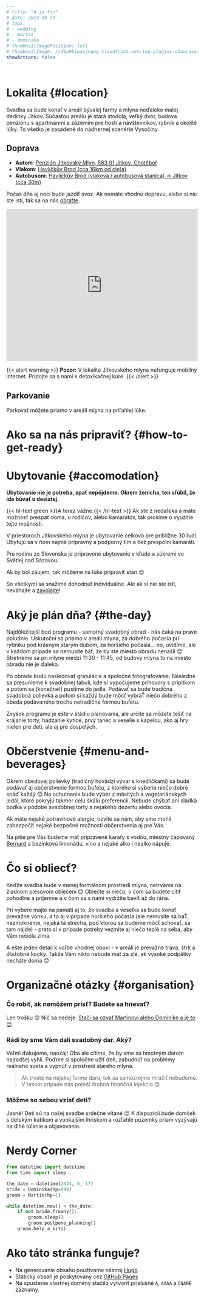```yaml
---
# title: "A je to!"
# date: 2014-10-29
# tags:
# - wedding
# - martas
# - dominika
# thumbnailImagePosition: left
# thumbnailImage: //d1u9biwaxjngwg.cloudfront.net/tag-plugins-showcase/car-6-140.jpg
showActions: false
---
```


<!-- <br/> -->
<p style="margin: 0px; line-height: 0px"> &nbsp; </p>

<!-- # Obsah -->
<!-- {{< toc >}} -->

# Lokalita {#location}

Svadba sa bude konať v areáli bývalej farmy a mlyna neďaleko malej dedinky Jitkov. Súčasťou areálu je stará stodola, veľký dvor, budova penziónu s apartmánmi a zázemím pre hostí a návštevníkov, rybník a okolité lúky. To všetko je zasadené do nádhernej scenérie Vysočiny.

## Doprava
* **Autom**: [Penzión Jitkovský Mlyn, 583 01 Jitkov, Chotěboř](https://maps.app.goo.gl/t3c9E3JsmUwDNnis8)
* **Vlakom**: [Havlíčkův Brod (cca 16km od cieľa)](https://maps.app.goo.gl/D9JTip2fSDKkp3XQ6)
* **Autobusom**: [Havlíčkův Brod (vlaková / autobusová stanica) → Jitkov (cca 30m)](https://maps.app.goo.gl/p2fNhcy6wsdjsasZ8)

Počas dňa aj noci bude jazdiť svoz. Ak nemáte vhodnú dopravu, alebo si nie ste istí, tak sa na nás [obráťte](../contact).

<iframe style="border:none" src="https://sk.frame.mapy.cz/s/nusafalasu" width="100%" height="400" frameborder="0"></iframe>

{{< alert warning >}}
**Pozor:** V lokalite Jitkovského mlyna nefunguje mobilný internet. Pripojte sa s nami k detoxikačnej kúre.
{{< /alert >}}

## Parkovanie
Parkovať môžete priamo v areáli mlyna na priľahlej lúke.

# Ako sa na nás pripraviť? {#how-to-get-ready}

# Ubytovanie {#accomodation}
 
**Ubytovanie nie je potreba, spať nepôjdeme. Okrem ženícha, ten sľúbil, že ide búvať o desiatej.**

{{< hl-text green >}}A teraz vážne.{{< /hl-text >}} Ak ste z nedaľeka a máte možnosť prespať doma, u rodičov, alebo kamarátov, tak prosíme o využitie tejto možnosti.

V priestoroch Jitkovského mlyna je ubytovanie celkovo pre približne 30 ľudí. Ubytujú sa v ňom najmä prípravný a podporný tím a tiež prespolní kamaráti.

Pre rodinu zo Slovenska je pripravené ubytovanie v kľude a súkromí vo Světlej nad Sázavou.

Ak by bol záujem, tak môžeme na lúke pripraviť stan 😊

So všetkými sa snažíme dohodnúť individuálne. Ale ak si nie ste istí, neváhajte a [zavolajte](../contact)!

# Aký je plán dňa? {#the-day}

Najdôležitejší bod programu - samotný svadobný obrad - nás čaká na pravé poludnie. Uskutoční sa priamo v areáli mlyna, za dobrého počasia pri rybníku pod krásnym starým dubom, za horšieho počasia... no, uvidíme, ale v každom prípade sa nemusíte báť, že by ste miesto obradu nenašli 😊 Stretneme sa pri mlyne medzi 11:30 - 11:45, od budovy mlyna to na miesto obradu nie je ďaleko.

Po obrade budú nasledovať gratulácie a spoločné fotografovanie. Následne sa presunieme k svadobnej tabuli, kde si vypočujeme príhovory s prípitkom a potom sa (konečne!) pustíme do jedla. Podávať sa bude tradičná svadobná polievka a potom si každý bude môcť vybraŤ niečo dobrého z obeda podávaného trochu netradične formou bufetu. 

Zvyšok programu je ešte v štádiu plánovania, ale určite sa môžete tešiť na krájanie torty, hádzanie kytice, prvý tanec a veselie s kapelou, ako aj hry nielen pre deti, ale aj pre dospelých.

# Občerstvenie {#menu-and-beverages}

Okrem obedovej polievky (tradičný hovädzí vývar s knedličkami) sa bude podávať aj občerstvenie formou bufetu, z ktorého si vyberie niečo dobré snáď každý 😊 Na ochutnanie bude výber z mäsitých a vegetariánskych jedál, ktoré pokryjú takmer celú škálu preferencií. Nebude chýbať ani sladká bodka v podobe svadobnej torty a nejakého dezertu alebo ovocia.

Ak máte nejaké potravinové alergie, ozvite sa nám, aby sme mohli zabezpečiť nejaké bezpečné možnosti občerstvenia aj pre Vás.

Na pitie pre Vás budeme mať pripravené karafy s vodou, miestny čapovaný [Bernard](https://www.bernard.cz/) a bezinkovú limonádu, víno a nejaké alko i nealko nápoje.

# Čo si obliecť?

Keďže svadba bude v menej formálnom prostredí mlyna, netrváme na žiadnom plesovom oblečení 😊 Oblečte si niečo, v čom sa budete cítiť pohodlne a príjemne a v čom sa s nami vydržíte baviť až do rána. 

Pri výbere majte na pamäti aj to, že svadba a veselka sa bude konať prevažne vonku, a to aj v prípade horšieho počasia (ale nemusíte sa báŤ, nezmokneme, nejaká tá strecha, pod ktorou sa budeme môcť schovať, sa tam nájde) - preto si v prípade potreby vezmite aj niečo teplé na seba, aby Vám nebola zima. 

A ešte jeden detail k voľbe vhodnej obuvi - v areáli je prevažne tráva, štrk a dlažobné kocky. Takže Vám nikto nebude mať za zlé, ak vysoké podpätky necháte doma 😊

# Organizačné otázky {#organisation}

### Čo robiť, ak nemôžem prísť? Budete sa hnevať?

Len trošku 😊 Nič sa nedeje. [Stačí sa ozvať Martinovi alebo Dominike a je to 😊](../contact)

### Rádi by sme Vám dali svadobný dar. Aký?

Veľmi ďakujeme, naozaj! Oba ale cítime, že by sme sa hmotným darom najradšej vyhli. Poďme si spoločne užiť deň, zabudnúť na problémy reálneho sveta a vypnúť v prostredí starého mlyna. 

> Ak trváte na nejakej forme daru, tak sa samozrejme mračiť nebudeme. V takom prípade nás poteší drobná finančná injekcia 😊

### Môžme so sebou vziať deti?

Jasné! Deti sú na našej svadbe srdečne vítané 😊 K dispozícii bude domček s detským kútikom a vonkajším ihriskom a rozľahlé pozemky priam vyzývajú na dlhé túlanie a objavovanie. 

# Nerdy Corner

```python
from datetime import datetime
from time import sleep

the_date = datetime(2024, 8, 17)
bride = Dominika(hp=999)
groom = Martin(hp=1)

while datetime.now() < the_date:
	if not bride.frowny():
		groom.sleep()
		groom.postpone_planning()
	groom.help_a_bit()

```

# Ako táto stránka funguje?

* Na generovanie obsahu používame nástroj [Hugo](https://gohugo.io/).
* Statický obsah je poskytovaný cez [GitHub Pages](https://github.com/holoubekm/holoubkovi)
* Na spustenie vlastnej domény stačilo vytvoriť príslušné `A`, `AAAA` a `CNAME` záznamy.

<p style="margin: 0px; "> &nbsp; </p>

